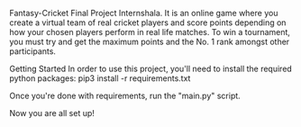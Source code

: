 Fantasy-Cricket
Final Project Internshala. It is an online game where you create a virtual team of real cricket players 
and score points depending on how your chosen players perform in real life matches. 
To win a tournament, you must try and get the maximum points and the No. 1 rank amongst other participants.

Getting Started
In order to use this project, you'll need to install the required python packages: 
pip3 install -r requirements.txt

Once you're done with requirements, run the "main.py" script.

Now you are all set up!
